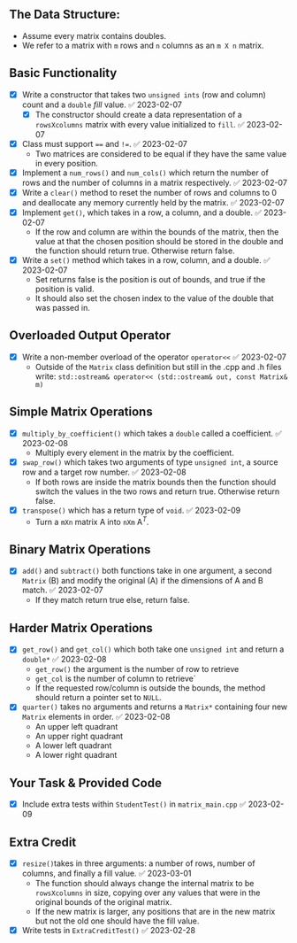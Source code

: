 ## The Data Structure:
- Assume every matrix contains doubles.
- We refer to a matrix with `m` rows and `n` columns as an `m X n` matrix.

## Basic Functionality
- [x] Write a constructor that takes two `unsigned ints` (row and column) count and a `double` *fill* value. ✅ 2023-02-07
	- [x] The constructor should create a data representation of a `rowsXcolumns` matrix with every value initialized to `fill`. ✅ 2023-02-07
- [x] Class must support `==` and `!=`. ✅ 2023-02-07
	- Two matrices are considered to be equal if they have the same value in every position.
- [x] Implement a `num_rows()` and `num_cols()` which return the number of rows and the number of columns in a matrix respectively. ✅ 2023-02-07
- [x] Write a `clear()` method to reset the number of rows and columns to 0 and deallocate any memory currently held by the matrix. ✅ 2023-02-07
- [x] Implement `get()`, which takes in a row, a column, and a double. ✅ 2023-02-07
	- If the row and column are within the bounds of the matrix, then the value at that the chosen position should be stored in the double and the function should return true. Otherwise return false.
- [x] Write a `set()` method which takes in a row, column, and a double. ✅ 2023-02-07
	- Set returns false is the position is out of bounds, and true if the position is valid.
	- It should also set the chosen index to the value of the double that was passed in.

## Overloaded Output Operator
- [x] Write a non-member overload of the operator `operator<<` ✅ 2023-02-07
	- Outside of the `Matrix` class definition but still in the .cpp and .h files write: `std::ostream& operator<< (std::ostream& out, const Matrix& m)`

## Simple Matrix Operations
- [x] `multiply_by_coefficient()` which takes a `double` called a coefficient. ✅ 2023-02-08
	- Multiply every element in the matrix by the coefficient.
- [x] `swap_row()` which takes two arguments of type `unsigned int`, a source row and a target row number. ✅ 2023-02-08
	- If both rows are inside the matrix bounds then the function should switch the values in the two rows and return true. Otherwise return false.
- [x] `transpose()` which has a return type of `void`. ✅ 2023-02-09
	- Turn a `mXn` matrix A into `nXm` A$^T$.

## Binary Matrix Operations
- [x] `add()` and `subtract()` both functions take in one argument, a second `Matrix` (B) and modify the original (A) if the dimensions of A and B match. ✅ 2023-02-07
	- If they match return true else, return false.

## Harder Matrix Operations
- [x] `get_row()` and `get_col()` which both take one `unsigned int` and return a `double*` ✅ 2023-02-08
	- `get_row()` the argument is the number of row to retrieve
	- `get_col` is the number of column to retrieve`
	- If the requested row/column is outside the bounds, the method should return a pointer set to `NULL`.
- [x] `quarter()` takes no arguments and returns a `Matrix*` containing four new `Matrix` elements in order. ✅ 2023-02-08
	- An upper left quadrant
	- An upper right quadrant
	- A lower left quadrant
	- A lower right quadrant

## Your Task & Provided Code
- [x] Include extra tests within `StudentTest()` in `matrix_main.cpp` ✅ 2023-02-09

## Extra Credit
- [x] `resize()`takes in three arguments: a number of rows, number of columns, and finally a fill value. ✅ 2023-03-01
	- The function should always change the internal matrix to be `rowsXcolumns` in size, copying over any values that were in the original bounds of the original matrix.
	- If the new matrix is larger, any positions that are in the new matrix but not the old one should have the fill value.
- [x] Write tests in `ExtraCreditTest()` ✅ 2023-02-28